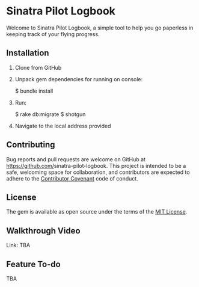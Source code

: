 # Sinatra Pilot Logbook

Welcome to Sinatra Pilot Logbook, a simple tool to help you go paperless in keeping track of your flying progress.

## Installation

1. Clone from GitHub

2. Unpack gem dependencies for running on console:

    $ bundle install

3. Run:

    $ rake db:migrate
    $ shotgun

4. Navigate to the local address provided

## Contributing

Bug reports and pull requests are welcome on GitHub at https://github.com/<github username>sinatra-pilot-logbook. This project is intended to be a safe, welcoming space for collaboration, and contributors are expected to adhere to the [Contributor Covenant](http://contributor-covenant.org) code of conduct.

## License

The gem is available as open source under the terms of the [MIT License](https://opensource.org/licenses/MIT).

## Walkthrough Video

Link: TBA

## Feature To-do

TBA
